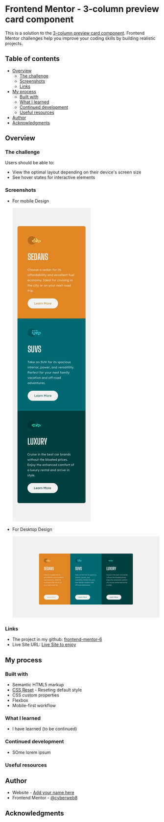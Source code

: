 # Frontend Mentor - 3-column preview card component
This is a solution to the [3-column preview card component](https://www.frontendmentor.io/challenges/3column-preview-card-component-pH92eAR2-). Frontend Mentor challenges help you improve your coding skills by building realistic projects.

## Table of contents

- [Overview](#overview)
  - [The challenge](#the-challenge)
  - [Screenshots](#screenshots)
  - [Links](#links)
- [My process](#my-process)
  - [Built with](#built-with)
  - [What I learned](#what-i-learned)
  - [Continued development](#continued-development)
  - [Useful resources](#useful-resources)
- [Author](#author)
- [Acknowledgments](#acknowledgments)

## Overview

### The challenge

Users should be able to:

- View the optimal layout depending on their device's screen size
- See hover states for interactive elements

### Screenshots

- For mobile Design

  ![Mobile Design](./design/mobile-design.jpg)

- For Desktop Design

  ![Desktop Design](./design/desktop-design.jpg)

### Links

- The project in my github: [frontend-mentor-6](https://github.com/cyberweb8/frontend-mentor-6)
- Live Site URL: [Live Site to enjoy](https://cyberweb8.github.io/frontend-mentor-6/)

## My process

### Built with

- Semantic HTML5 markup
- [CSS Reset](https://www.joshwcomeau.com/css/custom-css-reset/) - Reseting default style
- CSS custom properties
- Flexbox
- Mobile-first workflow

### What I learned

- I have learned (to be continued)

### Continued development

- SOme lorem ipsum

### Useful resources

## Author

- Website - [Add your name here](https://www.your-site.com)
- Frontend Mentor - [@cyberweb8](https://www.frontendmentor.io/profile/cyberweb8)

## Acknowledgments
